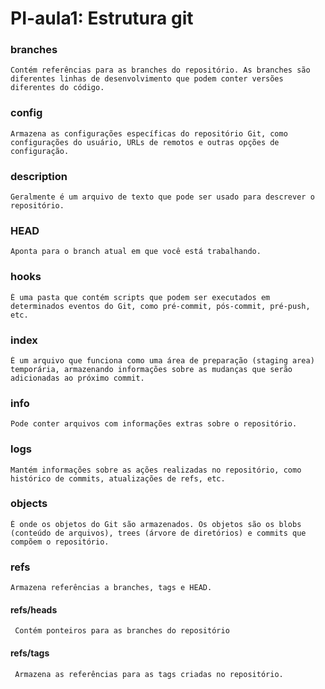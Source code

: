 # PI-aula1: Estrutura git

### branches
    Contém referências para as branches do repositório. As branches são diferentes linhas de desenvolvimento que podem conter versões diferentes do código.
### config
    Armazena as configurações específicas do repositório Git, como configurações do usuário, URLs de remotos e outras opções de configuração.
### description
    Geralmente é um arquivo de texto que pode ser usado para descrever o repositório.
### HEAD
    Aponta para o branch atual em que você está trabalhando.
### hooks
    É uma pasta que contém scripts que podem ser executados em determinados eventos do Git, como pré-commit, pós-commit, pré-push, etc.
### index
    É um arquivo que funciona como uma área de preparação (staging area) temporária, armazenando informações sobre as mudanças que serão adicionadas ao próximo commit.
### info
    Pode conter arquivos com informações extras sobre o repositório.
### logs
    Mantém informações sobre as ações realizadas no repositório, como histórico de commits, atualizações de refs, etc.
### objects
    É onde os objetos do Git são armazenados. Os objetos são os blobs (conteúdo de arquivos), trees (árvore de diretórios) e commits que compõem o repositório.
### refs
    Armazena referências a branches, tags e HEAD.
#### refs/heads
     Contém ponteiros para as branches do repositório
#### refs/tags
     Armazena as referências para as tags criadas no repositório.
